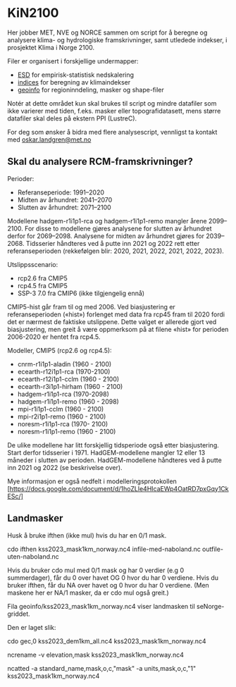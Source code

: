 # KiN2100

Her jobber MET, NVE og NORCE sammen om script for å beregne og analysere klima- og hydrologiske framskrivninger, 
samt utledede indekser, i prosjektet Klima i Norge 2100.

Filer er organisert i forskjellige undermapper:
- [ESD](ESD) for empirisk-statistisk nedskalering
- [indices](indices) for beregning av klimaindekser
- [geoinfo](geoinfo) for regioninndeling, masker og shape-filer

Notér at dette området kun skal brukes til script og mindre datafiler som ikke varierer med tiden, f.eks. masker eller topografidatasett, mens større datafiler skal deles på ekstern PPI (LustreC).

For deg som ønsker å bidra med flere analysescript, vennligst ta kontakt med oskar.landgren@met.no

## Skal du analysere RCM-framskrivninger?

Perioder:
- Referanseperiode: 1991–2020
- Midten av århundret: 2041–2070
- Slutten av århundret: 2071–2100

Modellene hadgem-r1i1p1-rca og hadgem-r1i1p1-remo mangler årene 2099–2100. For disse to modellene gjøres analysene for slutten av århundret derfor for  2069–2098. Analysene for midten av århundret gjøres for 2039–2068. Tidsserier håndteres ved å putte inn 2021 og 2022 rett etter referanseperioden (rekkefølgen blir: 2020, 2021, 2022, 2021, 2022, 2023).


Utslippsscenario:
- rcp2.6 fra CMIP5
- rcp4.5 fra CMIP5
- SSP-3 7.0 fra CMIP6 (ikke tilgjengelig ennå)

CMIP5-hist går fram til og med 2006. Ved biasjustering er referanseperioden («hist») forlenget med data fra rcp45 fram til 2020 fordi det er nærmest de faktiske utslippene. Dette valget er allerede gjort ved biasjustering, men greit å være oppmerksom på at filene «hist» for perioden 2006-2020 er hentet fra rcp4.5. 


Modeller, CMIP5 (rcp2.6 og rcp4.5): 
- cnrm-r1i1p1-aladin    (1960 -  2100)
- ecearth-r12i1p1-rca     (1970-2100)
- ecearth-r12i1p1-cclm  (1960 -  2100)
- ecearth-r3i1p1-hirham (1960 -  2100)
- hadgem-r1i1p1-rca       (1970-2098)
- hadgem-r1i1p1-remo    (1960 - 2098)
- mpi-r1i1p1-cclm       (1960 -  2100)
- mpi-r2i1p1-remo       (1960 -  2100)
- noresm-r1i1p1-rca     (1970- 2100)
- noresm-r1i1p1-remo    (1960 -  2100)

De ulike modellene har litt forskjellig tidsperiode også etter biasjustering. Start derfor tidsserier i 1971.
HadGEM-modellene mangler 12 eller 13 måneder i slutten av perioden. HadGEM-modellene håndteres ved å putte inn 2021 og 2022 (se beskrivelse over).


Mye informasjon er også nedfelt i modelleringsprotokollen [https://docs.google.com/document/d/1hoZLle4HIcaEWp4OatRD7pxGqy1CkESc/]

## Landmasker

Husk å bruke ifthen (ikke mul) hvis du har en 0/1 mask.

 cdo ifthen kss2023_mask1km_norway.nc4 infile-med-naboland.nc outfile-uten-naboland.nc

Hvis du bruker cdo mul med 0/1 mask og har 0 verdier (e.g 0 summerdager), får du 0 over havet OG 0 hvor du har 0 verdiene. Hvis du bruker ifthen, får du NA over havet og 0 hvor du har 0 verdiene. (Men maskene her er NA/1 masker, da er cdo mul også greit.)

Fila geoinfo/kss2023_mask1km_norway.nc4 viser landmasken til seNorge-griddet.

Den er laget slik: 

cdo gec,0 kss2023_dem1km_all.nc4 kss2023_mask1km_norway.nc4

ncrename -v elevation,mask kss2023_mask1km_norway.nc4

ncatted -a standard_name,mask,o,c,"mask" -a units,mask,o,c,"1" kss2023_mask1km_norway.nc4




